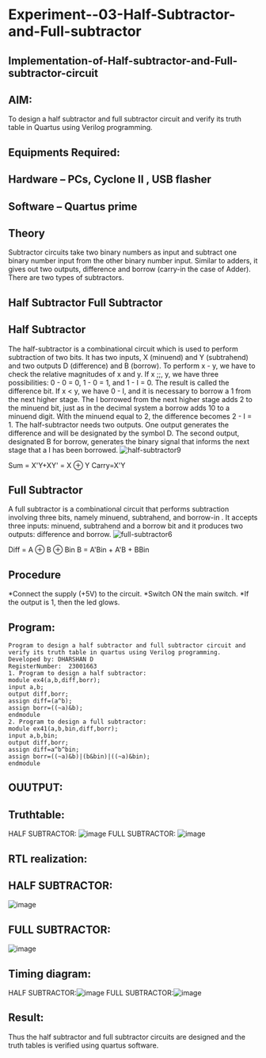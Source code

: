 # Experiment--03-Half-Subtractor-and-Full-subtractor
## Implementation-of-Half-subtractor-and-Full-subtractor-circuit
## AIM:
To design a half subtractor and full subtractor circuit and verify its truth table in Quartus using Verilog programming.

## Equipments Required:
## Hardware – PCs, Cyclone II , USB flasher
## Software – Quartus prime
## Theory
Subtractor circuits take two binary numbers as input and subtract one binary number input from the other binary number input. Similar to adders, it gives out two outputs, difference and borrow (carry-in the case of Adder). There are two types of subtractors.

## Half Subtractor Full Subtractor
## Half Subtractor
The half-subtractor is a combinational circuit which is used to perform subtraction of two bits. It has two inputs, X (minuend) and Y (subtrahend) and two outputs D (difference) and B (borrow). To perform x - y, we have to check the relative magnitudes of x and y. If x ;;, y, we have three possibilities: 0 - 0 = 0, 1 - 0 = 1, and 1 - I = 0. The result is called the difference bit. If x < y, we have 0 - I, and it is necessary to borrow a 1 from the next higher stage. The I borrowed from the next higher stage adds 2 to the minuend bit, just as in the decimal system a borrow adds 10 to a minuend digit. With the minuend equal to 2, the difference becomes 2 - I = 1. The half-subtractor needs two outputs. One output generates the difference and will be designated by the symbol D. The second output, designated B for borrow, generates the binary signal that informs the next stage that a I has been borrowed.
![half-subtractor9](https://user-images.githubusercontent.com/36288975/166112538-58c3bc7c-ee5d-4e6a-ac8d-8e8328efe27a.png)


Sum = X'Y+XY' = X ⊕ Y
Carry=X'Y
## Full Subtractor
A full subtractor is a combinational circuit that performs subtraction involving three bits, namely minuend, subtrahend, and borrow-in . It accepts three inputs: minuend, subtrahend and a borrow bit and it produces two outputs: difference and borrow. 
![full-subtractor6](https://user-images.githubusercontent.com/36288975/166112541-24c68359-3de8-4674-ae22-8272ffc385ed.png)


Diff = A ⊕ B ⊕ Bin B = A'Bin + A'B + BBin

## Procedure
*Connect the supply (+5V) to the circuit.
*Switch ON the main switch.
*If the output is 1, then the led glows.
## Program:
```
Program to design a half subtractor and full subtractor circuit and verify its truth table in quartus using Verilog programming.
Developed by: DHARSHAN D
RegisterNumber:  23001663
1. Program to design a half subtractor:
module ex4(a,b,diff,borr);
input a,b;
output diff,borr;
assign diff=(a^b);
assign borr=((~a)&b);
endmodule 
2. Program to design a full subtractor:
module ex41(a,b,bin,diff,borr);
input a,b,bin;
output diff,borr;
assign diff=a^b^bin;
assign borr=((~a)&b)|(b&bin)|((~a)&bin);
endmodule
```
## OUUTPUT:
## Truthtable:
HALF SUBTRACTOR:
![image](https://github.com/dharshan7200/Experiment--03-Half-Subtractor-and-Full-subtractor/assets/138850116/8c7c2108-82eb-4d03-a164-766a02b4e78e)
FULL SUBTRACTOR:
![image](https://github.com/dharshan7200/Experiment--03-Half-Subtractor-and-Full-subtractor/assets/138850116/1b8921ff-558d-44fe-bde0-4678d0391978)

## RTL realization:
## HALF SUBTRACTOR:
![image](https://github.com/dharshan7200/Experiment--03-Half-Subtractor-and-Full-subtractor/assets/138850116/6c983604-445d-4648-890c-48740414f01e)
## FULL SUBTRACTOR:
![image](https://github.com/dharshan7200/Experiment--03-Half-Subtractor-and-Full-subtractor/assets/138850116/a4f49bde-4083-4c14-b74f-2ce04c24e7ab)
## Timing diagram:
HALF SUBTRACTOR:![image](https://github.com/dharshan7200/Experiment--03-Half-Subtractor-and-Full-subtractor/assets/138850116/53f37e09-eb35-4e29-909e-25a3eeb72a0e)
FULL SUBTRACTOR:![image](https://github.com/dharshan7200/Experiment--03-Half-Subtractor-and-Full-subtractor/assets/138850116/cdfd6a13-e4af-4cd1-b9fa-8c82df0e8c21)
## Result:
Thus the half subtractor and full subtractor circuits are designed and the truth tables is verified using quartus software.
